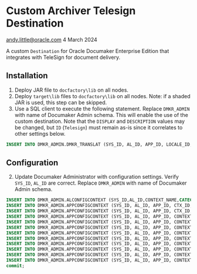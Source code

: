 # Custom Archiver Telesign Destination
andy.little@oracle.com
4 March 2024

A custom `Destination` for Oracle Documaker Enterprise Edition that integrates with TeleSign for document delivery.

## Installation
1. Deploy JAR file to `docfactory\lib` on all nodes.
2. Deploy `target\lib` files to `docfactory\lib` on all nodes. Note: if a shaded JAR is used, this step can be skipped.
3. Use a SQL client to execute the following statement. Replace `DMKR_ADMIN` with name of Documaker Admin schema. This will enable the use of the custom destination. Note that the `DISPLAY` and `DESCRIPTION` values may be changed, but `ID` (`Telesign`) must remain as-is since it correlates to other settings below.
```sql
INSERT INTO DMKR_ADMIN.DMKR_TRANSLAT (SYS_ID, AL_ID, APP_ID, LOCALE_ID, GROUP_ID, ID, DISPLAY, DESCRIPTION, DISPLAYSEQ) VALUES (1, 1, 0, 'en', 'BCHINGS.BCHINGARCDEST',  'Telesign', 'Telesign', 'Telesign Messaging Integration', 1);
```
## Configuration
2. Update Documaker Administrator with configuration settings. Verify `SYS_ID`, `AL_ID` are correct. Replace `DMKR_ADMIN` with name of Documaker Admin schema.
```sql
INSERT INTO DMKR_ADMIN.ALCONFIGCONTEXT (SYS_ID,AL_ID,CONTEXT_NAME,CATEGORY,GROUP_NAME,PROPERTY,VALUE,ACTIVE,USERTAG1,NOTES,USER_ID,USER_NAME) values (1,1,'LOG4J', 'Loggers','Logger','name', 'com.oracle.documaker.custom',1,null,'Logs diagnostic and error information Connector package.',null,'installer');
INSERT INTO DMKR_ADMIN.APPCONFIGCONTEXT (SYS_ID, AL_ID, APP_ID, CTX_ID, CONTEXT_NAME, GROUP_NAME, PROPERTY, VALUE, VALUE_TYPE, VALUE_REF, GROUPSEQ, CATEGORY, ACTIVE, IS_SECRET, IS_ENCRYPT, CREATETIME, MODIFYTIME, USERTAG1, NOTES, USER_ID, USER_NAME) VALUES (&system_id., &al_id., 9, null, 'LOG4J', 'com.oracle.documaker.custom.destinations.Telesign', 'priority', 'DEBUG', 0, null, 1, 'Logger', 1, 0, 0, TO_TIMESTAMP('2024-03-04 22:32:05.027902', 'YYYY-MM-DD HH24:MI:SS.FF6'), TO_TIMESTAMP('2024-03-04 22:32:05.027977', 'YYYY-MM-DD HH24:MI:SS.FF6'), null, 'Set to ERROR for general production, DEBUG for debugging.', 2, 'documaker');
INSERT INTO DMKR_ADMIN.APPCONFIGCONTEXT (SYS_ID, AL_ID, APP_ID, CTX_ID, CONTEXT_NAME, GROUP_NAME, PROPERTY, VALUE, VALUE_TYPE, VALUE_REF, GROUPSEQ, CATEGORY, ACTIVE, IS_SECRET, IS_ENCRYPT, CREATETIME, MODIFYTIME, USERTAG1, NOTES, USER_ID, USER_NAME) VALUES (&system_id., &al_id., 9, null, 'LOG4J', 'com.oracle.documaker.custom.destinations.TelesignDestination', 'priority', 'DEBUG', 0, null, 1, 'Logger', 1, 0, 0, TO_TIMESTAMP('2024-03-04 22:32:05.027902', 'YYYY-MM-DD HH24:MI:SS.FF6'), TO_TIMESTAMP('2024-03-04 22:32:05.027977', 'YYYY-MM-DD HH24:MI:SS.FF6'), null, 'Set to ERROR for general production, DEBUG for debugging.', 2, 'documaker');
INSERT INTO DMKR_ADMIN.APPCONFIGCONTEXT (SYS_ID, AL_ID, APP_ID, CONTEXT_NAME, GROUP_NAME, PROPERTY, VALUE, VALUE_TYPE, VALUE_REF, GROUPSEQ, CATEGORY, ACTIVE, IS_SECRET, IS_ENCRYPT, USER_ID, USER_NAME) VALUES (1, 1, 9, 'DESTINATION', 'Configuration', 'default', null, 0, null, 1, 'Telesign', 1, 0, 0, 2, 'documaker');
INSERT INTO DMKR_ADMIN.APPCONFIGCONTEXT (SYS_ID, AL_ID, APP_ID, CONTEXT_NAME, GROUP_NAME, PROPERTY, VALUE, VALUE_TYPE, VALUE_REF, GROUPSEQ, CATEGORY, ACTIVE, IS_SECRET, IS_ENCRYPT, USER_ID, USER_NAME) VALUES (1, 1, 9, 'DESTINATION', 'Configuration', 'destination.name', 'com.oracle.documaker.custom.destinations.TelesignDestination', 0, null, 1, 'Telesign', 1, 0, 0, 2, 'documaker');
INSERT INTO DMKR_ADMIN.APPCONFIGCONTEXT (SYS_ID, AL_ID, APP_ID, CONTEXT_NAME, GROUP_NAME, PROPERTY, VALUE, VALUE_TYPE, VALUE_REF, GROUPSEQ, CATEGORY, ACTIVE, IS_SECRET, IS_ENCRYPT, USER_ID, USER_NAME) VALUES (1, 1, 9, 'DESTINATION', 'Configuration', 'Telesign.customerid', 'Telesign Customer ID', 0, null, 1, 'Telesign', 1, 0, 0, 2, 'documaker');
INSERT INTO DMKR_ADMIN.APPCONFIGCONTEXT (SYS_ID, AL_ID, APP_ID, CONTEXT_NAME, GROUP_NAME, PROPERTY, VALUE, VALUE_TYPE, VALUE_REF, GROUPSEQ, CATEGORY, ACTIVE, IS_SECRET, IS_ENCRYPT, USER_ID, USER_NAME) VALUES (1, 1, 9, 'DESTINATION', 'Configuration', 'Telesign.apikey', 'Telesign API Key', 0, null, 1, 'Telesign', 1, 0, 0, 2, 'documaker');
INSERT INTO DMKR_ADMIN.APPCONFIGCONTEXT (SYS_ID, AL_ID, APP_ID, CONTEXT_NAME, GROUP_NAME, PROPERTY, VALUE, VALUE_TYPE, VALUE_REF, GROUPSEQ, CATEGORY, ACTIVE, IS_SECRET, IS_ENCRYPT, USER_ID, USER_NAME) VALUES (1, 1, 9, 'DESTINATION', 'Defaults', 'default', null, 0, null, 1, 'Telesign', 1, 0, 0, 2, 'documaker');
INSERT INTO DMKR_ADMIN.APPCONFIGCONTEXT (SYS_ID, AL_ID, APP_ID, CONTEXT_NAME, GROUP_NAME, PROPERTY, VALUE, VALUE_TYPE, VALUE_REF, GROUPSEQ, CATEGORY, ACTIVE, IS_SECRET, IS_ENCRYPT, USER_ID, USER_NAME) VALUES (1, 1, 9, 'DESTINATION', 'Mappings', 'default', null, 0, null, 1, 'Telesign', 1, 0, 0, 2, 'documaker');
INSERT INTO DMKR_ADMIN.APPCONFIGCONTEXT (SYS_ID, AL_ID, APP_ID, CONTEXT_NAME, GROUP_NAME, PROPERTY, VALUE, VALUE_TYPE, VALUE_REF, GROUPSEQ, CATEGORY, ACTIVE, IS_SECRET, IS_ENCRYPT, USER_ID, USER_NAME) VALUES (1, 1, 9, 'DESTINATION', 'Mappings', 'docname', '{PUBS.PUBUNIQUEID}', 0, null, 1, 'Telesign', 1, 0, 0,2, 'documaker');
INSERT INTO DMKR_ADMIN.APPCONFIGCONTEXT (SYS_ID, AL_ID, APP_ID, CONTEXT_NAME, GROUP_NAME, PROPERTY, VALUE, VALUE_TYPE, VALUE_REF, GROUPSEQ, CATEGORY, ACTIVE, IS_SECRET, IS_ENCRYPT, USER_ID, USER_NAME) VALUES (1, 1, 9, 'DESTINATION', 'Mappings', 'custom.repositoryId', 'OSTORE2', 0, null, 1, 'Telesign', 1, 0, 0,2, 'documaker');
INSERT INTO DMKR_ADMIN.APPCONFIGCONTEXT (SYS_ID, AL_ID, APP_ID, CONTEXT_NAME, GROUP_NAME, PROPERTY, VALUE, VALUE_TYPE, VALUE_REF, GROUPSEQ, CATEGORY, ACTIVE, IS_SECRET, IS_ENCRYPT, USER_ID, USER_NAME) VALUES (1, 1, 9, 'DESTINATION', 'Mappings', 'docname', '{PUBS.PUBUNIQUEID}', 0, null, 1, 'Telesign', 1, 0, 0,2, 'documaker');
commit;
```
